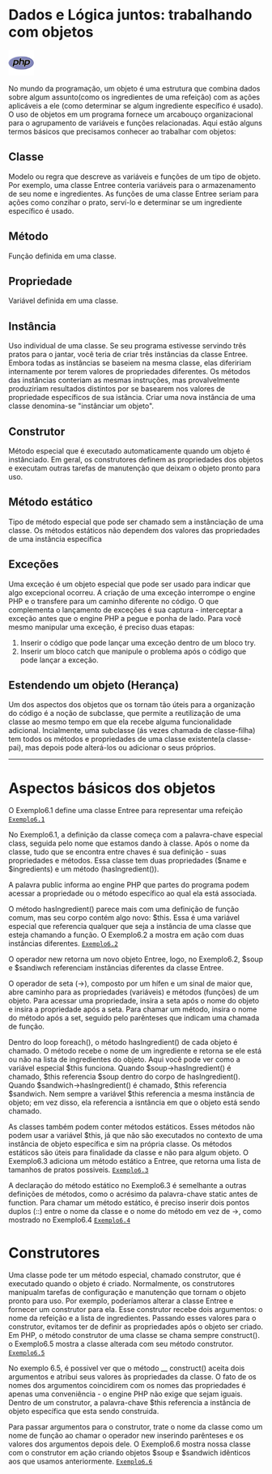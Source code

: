 # Dados e Lógica juntos: trabalhando com objetos
<code><img height="50" src="https://raw.githubusercontent.com/github/explore/80688e429a7d4ef2fca1e82350fe8e3517d3494d/topics/php/php.png"></code>

No mundo da programação, um objeto é uma estrutura que combina dados sobre algum assunto(como os ingredientes de uma refeição) com as ações aplicáveis a ele
(como determinar se algum ingrediente específico é usado). O uso de objetos em um programa fornece um arcabouço organizacional para o agrupamento de variáveis 
e funções relacionadas. 
Aqui estão alguns termos básicos que precisamos conhecer ao trabalhar com objetos:

## Classe
Modelo ou regra que descreve as variáveis e funções de um tipo de objeto. Por exemplo, uma classe Entree conteria variáveis para o armazenamento de seu nome e ingredientes.
As funções de uma classe Entree seriam para ações como conzihar o prato, serví-lo e determinar se um ingrediente específico é usado.

## Método
Função definida em uma classe.

## Propriedade
Variável definida em uma classe.

## Instância
Uso individual de uma classe. Se seu programa estivesse servindo três pratos para o jantar, você teria de criar três instâncias da classe Entree. Embora todas as instâncias se
baseiem na mesma classe, elas difeririam internamente por terem valores de propriedades diferentes. Os métodos das instâncias conteriam as mesmas instruções, mas provalvelmente
produziriam resultados distintos por se basearem nos valores de propriedade específicos de sua istância. Criar uma nova instância de uma classe denomina-se "instânciar um objeto".

## Construtor
Método especial que é executado automaticamente quando um objeto é instânciado. Em geral, os construtores definem as propriedades dos objetos e executam outras tarefas de 
manutenção que deixam o objeto pronto para uso.

## Método estático
Tipo de método especial que pode ser chamado sem a instânciação de uma classe. Os métodos estáticos não dependem dos valores das propriedades de uma instância específica

## Exceções
Uma exceção é um objeto especial que pode ser usado para indicar que algo excepcional ocorreu. A criação de uma exceção interrompe o engine PHP e o transfere para um caminho
diferente no código.
O que complementa o lançamento de exceções é sua captura - interceptar a exceção antes que o engine PHP a pegue e ponha de lado. Para você mesmo manipular uma exceção, é preciso
duas etapas:

1. Inserir o código que pode lançar uma exceção dentro de um bloco try.
2. Inserir um bloco catch que manipule o problema após o código que pode lançar a exceção.

## Estendendo um objeto (Herança)
Um dos aspectos dos objetos que os tornam tão úteis para a organização do código é a noção de subclasse, que permite a reutilização de uma classe ao mesmo tempo em que ela
recebe alguma funcionalidade adicional. Incialmente, uma subclasse (ás vezes chamada de classe-filha) tem todos os métodos e propriedades de uma classe existente(a classe-pai),
mas depois pode alterá-los ou adicionar o seus próprios.

<code><hr></code>

# Aspectos básicos dos objetos
O Exemplo6.1 define uma classe Entree para representar uma refeição
<code><a href="https://github.com/joao39780/Revisao_php-2021/blob/master/Orientacao_a_objetos/Exemplo6.1.php">Exemplo6.1</a></code>

No Exemplo6.1, a definição da classe começa com a palavra-chave especial class, seguida pelo nome que estamos dando à classe. Após o nome da classe, tudo que se encontra entre
chaves é sua definição - suas propriedades e métodos. Essa classe tem duas propriedades ($name e $ingredients) e um método (hasIngredient()).

A palavra public informa ao engine PHP que partes do programa podem acessar a propriedade ou o método específico ao qual ela está associada.

O método hasIngredient() parece mais com uma definição de função comum, mas seu corpo contém algo novo: $this. Essa é uma variável especial que referencia qualquer que seja a
instância de uma classe que esteja chamando a função. O Exemplo6.2 a mostra em ação com duas instâncias diferentes.
<code><a href="https://github.com/joao39780/Revisao_php-2021/blob/master/Orientacao_a_objetos/Exemplo6.2.php">Exemplo6.2</a></code>

O operador new retorna um novo objeto Entree, logo, no Exemplo6.2, $soup e $sandiwch referenciam instâncias diferentes da classe Entree.

O operador de seta (->), composto por um hífen e um sinal de maior que, abre caminho para as propriedades (variáveis) e métodos (funções) de um objeto. Para acessar uma propriedade, insira a seta após o nome do objeto e insira a propriedade após a seta. Para chamar um método, insira o nome do método após a set, seguido pelo parênteses que indicam uma chamada de função.

Dentro do loop foreach(), o método hasIngredient() de cada objeto é chamado. O método recebe o nome de um ingrediente e retorna se ele está ou não na lista de ingredientes do
objeto. Aqui você pode ver como a variável especial $this funciona. Quando $soup->hasIngredient() é chamado, $this referencia $soup dentro do corpo de hasIngredient(). Quando
$sandwich->hasIngredient() é chamado, $this referencia $sandwich. Nem sempre a variável $this referencia a mesma instância de objeto; em vez disso, ela referencia a isntância
em que o objeto está sendo chamado.

As classes também podem conter métodos estáticos. Esses métodos não podem usar a variável $this, já que não são executados no contexto de uma instância de objeto específica e
sim na própria classe. Os métodos estáticos são úteis para finalidade da classe e não para algum objeto. O Exemplo6.3 adiciona um método estático a Entree, que retorna uma lista
de tamanhos de pratos possiveis.
<code><a href="https://github.com/joao39780/Revisao_php-2021/blob/master/Orientacao_a_objetos/Exemplo6.3.php">Exemplo6.3</a></code>

A declaração do método estático no Exemplo6.3 é semelhante a outras definições de métodos, como o acrésimo da palavra-chave static antes de function. Para chamar um método 
estático, é preciso inserir dois pontos duplos (::) entre o nome da classe e o nome do método em vez de ->, como mostrado no Exemplo6.4
<code><a href="https://github.com/joao39780/Revisao_php-2021/blob/master/Orientacao_a_objetos/Exemplo6.4.php">Exemplo6.4</a></code>

# Construtores
Uma classe pode ter um método especial, chamado construtor, que é executado quando o objeto é criado. Normalmente, os construtores manipualm tarefas de configuração e manutenção
que tornam o objeto pronto para uso. Por exemplo, poderíamos alterar a classe Entree e fornecer um construtor para ela. Esse construtor recebe dois argumentos: o nome da 
refeição e a lista de ingredientes. Passando esses valores para o construtor, evitamos ter de definir as propriedades após o objeto ser criado. Em PHP, o método construtor de
uma classe se chama sempre construct(). o Exemplo6.5 mostra a classe alterada com seu método construtor.
<code><a href="https://github.com/joao39780/Revisao_php-2021/blob/master/Orientacao_a_objetos/Exemplo6.5.php">Exemplo6.5</a></code>

No exemplo 6.5, é possivel ver que o método __ construct() aceita dois argumentos e atribui seus valores às propriedades da classe. O fato de os nomes dos argumentos coincidirem
com os nomes das propriedades é apenas uma conveniência - o engine PHP não exige que sejam iguais. Dentro de um construtor, a palavra-chave $this referencia a instância de
objeto específica que esta sendo construida.

Para passar argumentos para o construtor, trate o nome da classe como um nome de função ao chamar o operador new inserindo parênteses e os valores dos argumentos depois dele.
O Exemplo6.6 mostra nossa classe com o construtor em ação criando objetos $soup e $sandwich idênticos aos que usamos anteriormente.
<code><a href="https://github.com/joao39780/Revisao_php-2021/blob/master/Orientacao_a_objetos/Exemplo6.6.php">Exemplo6.6</a></code>




